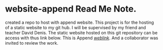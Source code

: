 # website-append Read Me Note.
created a repo to host with append website.
This project is for the hosting of a static website to my git hub.
I will be supervised by my friend and teacher David Denis.
The static website hosted on this git repository can be access with thus link below.
This is Append *[weblink](https://ogbu101.github.io/append/)*.
And a collaborator was invited to review the work.

